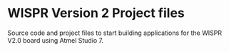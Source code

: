 # WISPR Version 2 Project files

Source code and project files to start building applications for the WISPR V2.0 board using Atmel Studio 7.

